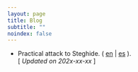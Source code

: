 ```yaml
---
layout: page
title: Blog
subtitle: "" 
noindex: false
---
```


- Practical attack to Steghide.
  ( [en](/stego/aletheia/steghide-attack-en) | [es](/stego/aletheia/steghide-attack-es) ).
  <br>[ *Updated on 202x-xx-xx* ]




